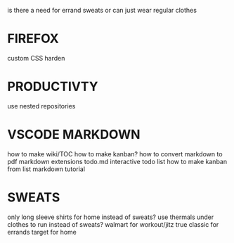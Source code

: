 is there a need for errand sweats or can just wear regular clothes

# FIREFOX

custom CSS
harden

# PRODUCTIVTY

use nested repositories


# VSCODE MARKDOWN

how to make wiki/TOC
how to make kanban?
how to convert markdown to pdf
markdown extensions
todo.md
interactive todo list
how to make kanban from list
markdown tutorial

# SWEATS

only long sleeve shirts for home instead of sweats?
use thermals under clothes to run instead of sweats?
walmart for workout/jitz
true classic for errands
target for home
